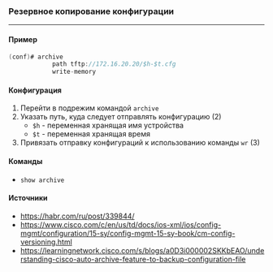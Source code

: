 ### Резервное копирование конфигурации

---

#### Пример

```c
(conf)# archive
			path tftp://172.16.20.20/$h-$t.cfg
			write-memory
```



#### Конфигурация

1. Перейти в подрежим командой `archive`
2. Указать путь, куда следует отправлять конфигурацию (2)
   * `$h` - переменная хранящая имя устройства
   * `$t` - переменная хранящая время
3. Привязать отправку конфигураций к использованию команды `wr` (3)



#### Команды

* `show archive`



#### Источники

* https://habr.com/ru/post/339844/
* https://www.cisco.com/c/en/us/td/docs/ios-xml/ios/config-mgmt/configuration/15-sy/config-mgmt-15-sy-book/cm-config-versioning.html
* https://learningnetwork.cisco.com/s/blogs/a0D3i000002SKKbEAO/understanding-cisco-auto-archive-feature-to-backup-configuration-file